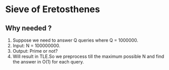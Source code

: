 # Sieve of Eretosthenes
## Why needed ?
1. Suppose we need to answer Q queries where Q = 1000000.
2. Input: N = 100000000.
3. Output: Prime or not?
4. Will result in TLE.So we preprocess till the maximum possible N and find the answer in O(1) for each query.
